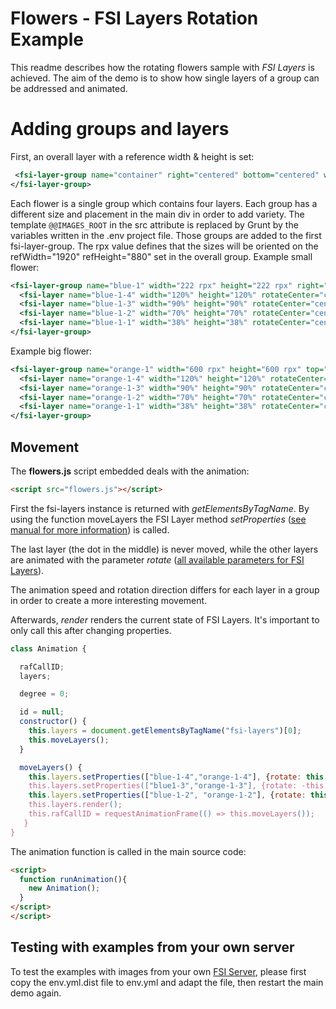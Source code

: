 # Flowers - FSI Layers Rotation Example

This readme describes how the rotating flowers sample with *FSI Layers* is achieved.
The aim of the demo is to show how single layers of a group can be addressed and animated.

# Adding groups and layers

First, an overall layer with a reference width & height is set:
```xml
 <fsi-layer-group name="container" right="centered" bottom="centered" width="100%" height="100%" refMode="fill" refWidth="1920" refHeight="880">
</fsi-layer-group>
```

Each flower is a single group which contains four layers.
Each group has a different size and placement in the main div in order to add variety.
The template ``@@IMAGES_ROOT`` in the src attribute is replaced by Grunt by the variables written in the .env project file.
Those groups are added to the first fsi-layer-group. The rpx value defines that the sizes will be oriented on the refWidth="1920" refHeight="880" set in the overall group.
Example small flower:
```xml
<fsi-layer-group name="blue-1" width="222 rpx" height="222 rpx" right="-180 rpx" top="280 rpx">
  <fsi-layer name="blue-1-4" width="120%" height="120%" rotateCenter="center center" src="@@IMAGES_ROOT/flower/3-blue.png"></fsi-layer>
  <fsi-layer name="blue-1-3" width="90%" height="90%" rotateCenter="center center" src="@@IMAGES_ROOT/flower/3-green.png" ></fsi-layer>
  <fsi-layer name="blue-1-2" width="70%" height="70%" rotateCenter="center center" src="@@IMAGES_ROOT/flower/2-yellow.png" ></fsi-layer>
  <fsi-layer name="blue-1-1" width="38%" height="38%" rotateCenter="center center" hidden="0" src="@@IMAGES_ROOT/flower/1-orange.png" ></fsi-layer>
</fsi-layer-group>
```

Example big flower:
```xml
<fsi-layer-group name="orange-1" width="600 rpx" height="600 rpx" top="250 rpx" left="200 rpx">
  <fsi-layer name="orange-1-4" width="120%" height="120%" rotateCenter="center center" rotate="-5" src="@@IMAGES_ROOT/flower/3-orange.png" ></fsi-layer>
  <fsi-layer name="orange-1-3" width="90%" height="90%" rotateCenter="center center" src="@@IMAGES_ROOT/flower/3-blue.png" ></fsi-layer>
  <fsi-layer name="orange-1-2" width="70%" height="70%" rotateCenter="center center" src="@@IMAGES_ROOT/flower/2-green.png" ></fsi-layer>
  <fsi-layer name="orange-1-1" width="38%" height="38%" rotateCenter="center center" src="@@IMAGES_ROOT/flower/1-yellow.png" ></fsi-layer>
</fsi-layer-group>
```

## Movement

The **flowers.js** script embedded deals with the animation:
```html
<script src="flowers.js"></script>
```

First the fsi-layers instance is returned with *getElementsByTagName*.
By using the function moveLayers the FSI Layer method *setProperties* ([see manual for more information](https://docs.neptunelabs.com/fsi-viewer/latest/fsi-layers/javascript-interface)) is called.

The last layer (the dot in the middle) is never moved, while the other layers are animated with the parameter
*rotate* ([all available parameters for FSI Layers](https://docs.neptunelabs.com/fsi-viewer/latest/fsi-layers/parameters)).

The animation speed and rotation direction differs for each layer in a group in order to create a more interesting movement.

Afterwards, *render* renders the current state of FSI Layers. It's important to only call this after changing properties.
```javascript
class Animation {

  rafCallID;
  layers;

  degree = 0;

  id = null;
  constructor() {
    this.layers = document.getElementsByTagName("fsi-layers")[0];
    this.moveLayers();
  }

  moveLayers() {
    this.layers.setProperties(["blue-1-4","orange-1-4"], {rotate: this.degree++/24});
    this.layers.setProperties(["blue1-3","orange-1-3"], {rotate: -this.degree++/8});
    this.layers.setProperties(["blue-1-2", "orange-1-2"], {rotate: this.degree++/12});
    this.layers.render();
    this.rafCallID = requestAnimationFrame(() => this.moveLayers());
   }
}
```

The animation function is called in the main source code:

```html
<script>
  function runAnimation(){
    new Animation();
  }
</script>
</script>
```

## Testing with examples from  your own server

To test the examples with images from your own [FSI Server](https://www.neptunelabs.com/fsi-server/), please first copy the env.yml.dist file to env.yml and adapt the file, then restart the main demo again.
